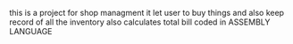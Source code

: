 this is a project for shop managment it let user to buy things and also keep record of all the inventory also calculates total bill coded in ASSEMBLY LANGUAGE
